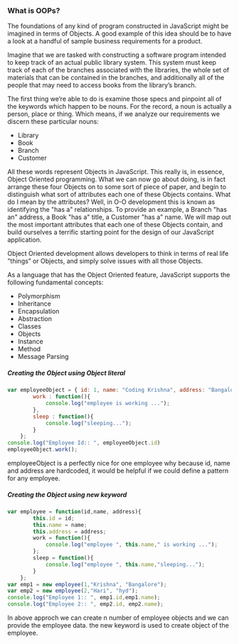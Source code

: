 <h3>What is OOPs?</h3>
	
<p>The foundations of any kind of program constructed in JavaScript might be imagined in terms of Objects. A good example of this idea should be to have a look at a handful of sample business requirements for a product.</p>
<p>Imagine that we are tasked with constructing a software program intended to keep track of an actual public library system. This system must keep track of each of the branches associated with the libraries, the whole set of materials that can be contained in the branches, and additionally all of the people that may need to access books from the library&rsquo;s branch.</p>
	
<p>The first thing we&rsquo;re able to do is examine those specs and pinpoint all of the keywords which happen to be nouns. For the record, a noun is actually a person, place or thing. Which means, if we analyze our requirements we discern these particular nouns:</p>
<ul>
	<li>Library</li>	
	<li>Book</li>
	<li>Branch</li>
	<li>Customer</li>
</ul>

<p> All these words represent Objects in JavaScript. This really is, in essence, Object Oriented programming. What we can now go about doing, is in fact arrange these four Objects on to some sort of piece of paper, and begin to distinguish what sort of attributes each one of these Objects contains. What do I mean by the attributes? Well, in O-O development this is known as identifying the "has a" relationships. To provide an example, a Branch "has an" address, a Book "has a" title, a Customer "has a" name. We will map out the most important attributes that each one of these Objects contain, and build ourselves a terrific starting point for the design of our JavaScript application.</p>
		 
<p>Object Oriented development allows developers to think in terms of real life &rdquo;things&rdquo; or Objects, and simply solve issues with all those Objects.</p>				 

<p>As a language that has the Object Oriented feature, JavaScript supports the following fundamental concepts:</p>
<ul>
	<li>Polymorphism</li>
	<li>Inheritance</li>
	<li>Encapsulation</li>
	<li>Abstraction</li>
	<li>Classes</li>
	<li>Objects</li>
	<li>Instance</li>
	<li>Method</li>
	<li>Message Parsing</li>
</ul>


<h5>Creating the Object using Object literal</h5>

```javascript
var employeeObject = { id: 1, name: "Coding Krishna", address: "Bangalore",
		work : function(){
			console.log("employee is working ...");
		},
		sleep : function(){
			console.log("sleeping...");
		}
	};
console.log("Employee Id:: ", employeeObject.id)
employeeObject.work();
```
<p>employeeObject is a perfectly nice for one employee why because id, name and address are hardcoded, it would be helpful if we could define a pattern for any employee.</p>

<h5>Creating the Object using new keyword</h5>

```javascript
var employee = function(id,name, address){
		this.id = id; 
		this.name = name; 
		this.address = address;
		work = function(){
			console.log("employee ", this.name," is working ...");
		};
		sleep = function(){
			console.log("employee ", this.name,"sleeping...");
		}
	};
var emp1 = new employee(1,"Krishna", "Bangalore");
var emp2 = new employee(2,"Hari", "hyd");
console.log("Employee 1:: ", emp1.id,emp1.name);
console.log("Employee 2:: ", emp2.id, emp2.name);
```				
<p> In above approch we can create n number of employee objects and we can provide the employee data. the new keyword is used to create object of the employee.</p>

